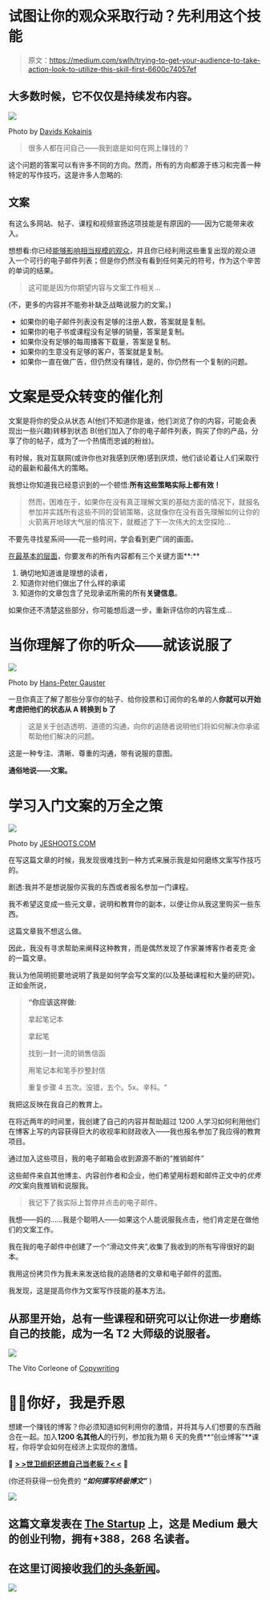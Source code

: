 # 试图让你的观众采取行动？先利用这个技能

> 原文：<https://medium.com/swlh/trying-to-get-your-audience-to-take-action-look-to-utilize-this-skill-first-6600c74057ef>

## 大多数时候，它不仅仅是持续发布内容。

![](img/05b79359d9a14dd27ec9ac5fdaaff3fc.png)

Photo by [Davids Kokainis](https://unsplash.com/photos/mC4uxCSg1Ts?utm_source=unsplash&utm_medium=referral&utm_content=creditCopyText)

> 很多人都在问自己——我到底是如何在网上赚钱的？

这个问题的答案可以有许多不同的方向。然而，所有的方向都源于练习和完善一种特定的写作技巧，这是许多人忽略的:

## **文案**

有这么多网站、帖子、课程和视频宣扬这项技能是有原因的——因为它能带来收入。

想想看:你已经[能够影响相当规模的观众](/swlh/how-to-create-an-opt-in-off-that-actually-gets-people-to-opt-in-6ddc2ad613b9)，并且你已经利用这些重复出现的观众进入一个可行的电子邮件列表；但是你仍然没有看到任何美元的符号，作为这个辛苦的单词的结果。

> 这可能是因为你期望内容与文案工作相关…

(不，更多的内容并不能弥补缺乏战略说服力的文案。)

*   如果你的电子邮件列表没有足够的注册人数，答案就是复制。
*   如果你的电子书或课程没有足够的销量，答案是复制。
*   如果你没有足够的每周播客下载量，答案是复制。
*   如果你的生意没有足够的客户，答案就是复制。
*   如果你一直在做广告，但仍然没有赚钱，是的，你仍然有一个复制的问题。

# 文案是受众转变的催化剂

文案是将你的受众从状态 A(他们不知道你是谁，他们浏览了你的内容，可能会表现出一些兴趣)转移到状态 B(他们加入了你的电子邮件列表，购买了你的产品，分享了你的帖子，成为了一个热情而忠诚的粉丝)。

有时候，我对互联网(或许你也对我感到厌倦)感到厌烦，他们谈论着让人们采取行动的最新和最伟大的策略。

我想让你知道我已经意识到的一个顿悟:**所有这些策略实际上都有效！**

> 然而，困难在于，如果你在没有真正理解文案的基础方面的情况下，就报名参加并实践所有这些不同的营销策略，这就像你在没有首先理解如何让你的火箭离开地球大气层的情况下，就概述了下一次伟大的太空探险…

不要先寻找星系间——花一些时间，学会看到更广阔的画面。

[在最基本的层面](https://writingcooperative.com/how-to-write-the-ultimate-blog-post-13edc83b8fd4)，你要发布的所有内容都有三个关键方面**:**

1.  确切地知道谁是理想的读者，
2.  知道你对他们做出了什么样的承诺
3.  知道你的文章包含了兑现承诺所需的所有**关键信息**。

如果你还不清楚这些部分，你可能想后退一步，重新评估你的内容生成…

# 当你理解了你的听众——就该说服了

![](img/4d91c61194d511ea339406f2a610116e.png)

Photo by [Hans-Peter Gauster](https://unsplash.com/photos/3y1zF4hIPCg?utm_source=unsplash&utm_medium=referral&utm_content=creditCopyText)

一旦你真正了解了那些分享你的帖子、给你投票和订阅你的名单的人**你就可以开始考虑把他们的状态从 A 转换到 b 了**

> 这是关于创造透明、道德的沟通，向你的追随者说明他们将如何解决你承诺帮助他们解决的问题。

这是一种专注、清晰、尊重的沟通，带有说服的意图。

**通俗地说——文案。**

# 学习入门文案的万全之策

![](img/16f76244b3a245387cc5e3960d2edf3d.png)

Photo by [JESHOOTS.COM](https://unsplash.com/photos/-2vD8lIhdnw?utm_source=unsplash&utm_medium=referral&utm_content=creditCopyText)

在写这篇文章的时候，我发现很难找到一种方式来展示我是如何磨练文案写作技巧的。

剧透:我并不是想说服你买我的东西或者报名参加一门课程。

我不希望这变成一些元文章，说明和教育你的副本，以便让你从我这里购买一些东西。

这篇文章我不想这么做。

因此，我没有寻求帮助来阐释这种教育，而是偶然发现了作家兼博客作者麦克·金的一篇文章。

我认为他简明扼要地说明了我是如何学会写文案的(以及基础课程和大量的研究)。正如金所说，

> **“你应该这样做:**
> 
> 拿起笔记本
> 
> 拿起笔
> 
> 找到一封一流的销售信函
> 
> 用笔记本和笔手抄整封信
> 
> 重复步骤 4 五次。没错，五个。5x。辛科。"

我把这反映在我自己的教育上。

在将近两年的时间里，我创建了自己的内容并帮助超过 1200 人学习如何利用他们在博客上写的内容获得巨大的收视率和财政收入——我也报名参加了我应得的教育项目。

通过加入这些项目，我的电子邮箱会收到源源不断的“推销邮件”

这些邮件来自其他博主、内容创作者和企业，他们希望用标题和邮件正文中的*优秀的*文案向我推销和说服我。

> 我记下了我实际上暂停并点击的电子邮件。

我想——妈的……我是个聪明人——如果这个人能说服我点击，他们肯定是在做他们的文案工作。

我在我的电子邮件中创建了一个“滑动文件夹”,收集了我收到的所有写得很好的副本。

我用这份拷贝作为我未来发送给我的追随者的文章和电子邮件的蓝图。

我发现，这是提高你作为文案写作技能的基本方法。

## 从那里开始，总有一些课程和研究可以让你进一步磨练自己的技能，成为一名 T2 大师级的说服者。

![](img/8c4406a7f5a02eadb9519f4e136ce379.png)

The Vito Corleone of [Copywriting](https://media.giphy.com/media/l0Iy5Wa8fkAewhfW0/giphy.gif)

# 👋🏻你好，我是乔恩

想建一个赚钱的博客？你必须知道如何利用你的激情，并将其与人们想要的东西融合在一起。加入**1200 名其他人**的行列，参加我为期 6 天的免费**“创业博客”**课程，你将学会如何在经济上实现你的激情。

**🚨** [**> >世卫组织还想自己当老板？< <**](https://mailchi.mp/4b982beed325/free-6-step-course) **🚨**

(你还将获得一份免费的 ***“如何撰写终极博文”*** )

[![](img/308a8d84fb9b2fab43d66c117fcc4bb4.png)](https://medium.com/swlh)

## 这篇文章发表在 [The Startup](https://medium.com/swlh) 上，这是 Medium 最大的创业刊物，拥有+388，268 名读者。

## 在这里订阅接收[我们的头条新闻](http://growthsupply.com/the-startup-newsletter/)。

[![](img/b0164736ea17a63403e660de5dedf91a.png)](https://medium.com/swlh)